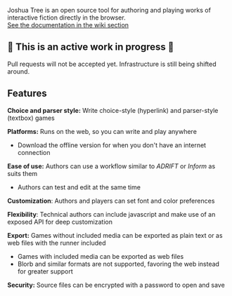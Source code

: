 Joshua Tree is an open source tool for authoring and playing works of interactive fiction directly in the browser.  
[See the documentation in the wiki section](https://github.com/JoshuaLamusga/joshua-tree/wiki)

## 🚧 This is an active work in progress 🚧
Pull requests will not be accepted yet. Infrastructure is still being shifted around.

## Features
**Choice and parser style:** Write choice-style (hyperlink) and parser-style (textbox) games

**Platforms:** Runs on the web, so you can write and play anywhere
 - Download the offline version for when you don't have an internet connection

**Ease of use:** Authors can use a workflow similar to *ADRIFT* or *Inform* as suits them
 - Authors can test and edit at the same time

**Customization**: Authors and players can set font and color preferences

**Flexibility**: Technical authors can include javascript and make use of an exposed API for deep customization

**Export:** Games without included media can be exported as plain text or as web files with the runner included
 - Games with included media can be exported as web files
 - Blorb and similar formats are not supported, favoring the web instead for greater support

**Security:** Source files can be encrypted with a password to open and save
